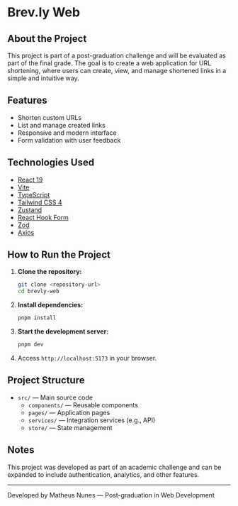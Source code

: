 # Brev.ly Web

## About the Project

This project is part of a post-graduation challenge and will be evaluated as part of the final grade. The goal is to create a web application for URL shortening, where users can create, view, and manage shortened links in a simple and intuitive way.

## Features

- Shorten custom URLs
- List and manage created links
- Responsive and modern interface
- Form validation with user feedback

## Technologies Used

- [React 19](https://react.dev/)
- [Vite](https://vitejs.dev/)
- [TypeScript](https://www.typescriptlang.org/)
- [Tailwind CSS 4](https://tailwindcss.com/)
- [Zustand](https://zustand-demo.pmnd.rs/)
- [React Hook Form](https://react-hook-form.com/)
- [Zod](https://zod.dev/)
- [Axios](https://axios-http.com/)

## How to Run the Project

1. **Clone the repository:**
   ```bash
   git clone <repository-url>
   cd brevly-web
   ```
2. **Install dependencies:**
   ```bash
   pnpm install
   ```
3. **Start the development server:**
   ```bash
   pnpm dev
   ```
4. Access `http://localhost:5173` in your browser.

## Project Structure

- `src/` — Main source code
  - `components/` — Reusable components
  - `pages/` — Application pages
  - `services/` — Integration services (e.g., API)
  - `store/` — State management

## Notes

This project was developed as part of an academic challenge and can be expanded to include authentication, analytics, and other features.

---

Developed by Matheus Nunes — Post-graduation in Web Development